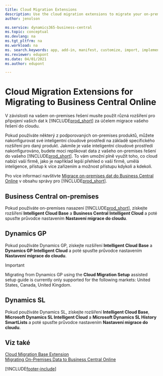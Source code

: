 ```yaml
---
title: Cloud Migration Extensions
description: Use the cloud migration extensions to migrate your on-premises data to Business Central online. These extensions move your on-premises data to the cloud so you can use Business Central online with your existing data.
author: jenolson

ms.service: dynamics365-business-central
ms.topic: conceptual
ms.devlang: na
ms.tgt_pltfrm: na
ms.workload: na
ms. search.keywords: app, add-in, manifest, customize, import, implement
ms.reviewer: edupont
ms.date: 04/01/2021
ms.author: edupont

---
```


# Cloud Migration Extensions for Migrating to Business Central Online

V závislosti na vašem on-premises řešení musíte použít různá rozšíření pro připojení vašich dat k [!INCLUDE[prod_short](includes/prod_short.md)] za účelem migrace vašeho řešení do cloudu.

Pokud používáte některý z podporovaných on-premises produktů, můžete nakonfigurovat své inteligentní cloudové prostředí na základě specifického rozšíření pro daný produkt. Jakmile je vaše inteligentní cloudové prostředí nakonfigurováno, budete moci replikovat data z vašeho on-premises řešení do vašeho [!INCLUDE[prod_short](includes/prod_short.md)]. To vám umožní plně využít toho, co cloud nabízí vaší firmě, jako je například lepší přehled o vaší firmě, umělá inteligence, přístup k více zařízením a možnost přístupu kdykoli a kdekoli.

Pro více informací navštivte [Migrace on-premises dat do Business Central Online](/dynamics365/business-central/dev-itpro/administration/migrate-data) v obsahu správy pro [!INCLUDE[prod_short](includes/prod_short.md)].

## Business Central on-premises

Pokud používáte on-premises nasazení [!INCLUDE[prod_short](includes/prod_short.md)], získejte rozšíření **Intelligent Cloud Base** a **Business Central Intelligent Cloud** a poté spusťte průvodce nastavením **Nastavení migrace do cloudu**.

## Dynamics GP

Pokud používáte Dynamics GP, získejte rozšíření **Intelligent Cloud Base** a **Dynamics GP Intelligent Cloud** a poté spusťte průvodce nastavením **Nastavení migrace do cloudu**.

> [!IMPORTANT]
> Migrating from Dynamics GP using the **Cloud Migration Setup** assisted setup guide is currently only supported for the following markets: United States, Canada, United Kingdom.

## Dynamics SL

Pokud používáte Dynamics SL, získejte rozšíření **Intelligent Cloud Base**, **Microsoft Dynamics SL Intelligent Cloud** a **Microsoft Dynamics SL History SmartLists** a poté spusťte průvodce nastavením **Nastavení migrace do cloudu**.

## Viz také

[Cloud Migration Base Extension](ui-extensions-intelligent-cloud.md)  
[Migrating On-Premises Data to Business Central Online](/dynamics365/business-central/dev-itpro/administration/migrate-data)

[!INCLUDE[footer-include](includes/footer-banner.md)]
